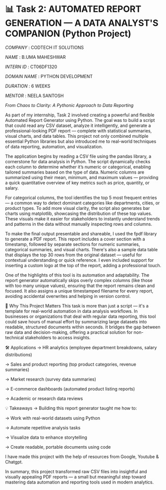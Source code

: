 # 📊 Task 2: AUTOMATED REPORT GENERATION — A DATA ANALYST'S COMPANION (Python Project)

*COMPANY* : CODTECH IT SOLUTIONS

*NAME* : B.UMA MAHESHWAR

*INTERN ID* : CT06DF1320

*DOMAIN NAME* : PYTHON DEVELOPMENT

*DURATION* : 6 WEEKS

*MENTOR* : NEELA SANTOSH

*From Chaos to Clarity: A Pythonic Approach to Data Reporting*

As part of my internship, Task 2 involved creating a powerful and flexible Automated Report Generator using Python. The goal was to build a script that could read any CSV dataset, analyze it intelligently, and generate a professional-looking PDF report — complete with statistical summaries, visual charts, and data tables. This project not only combined multiple essential Python libraries but also introduced me to real-world techniques of data reporting, automation, and visualization.

The application begins by reading a CSV file using the pandas library, a cornerstone for data analysis in Python. The script dynamically checks each column to determine whether it’s numeric or categorical, enabling tailored summaries based on the type of data. Numeric columns are summarized using their mean, minimum, and maximum values — providing a quick quantitative overview of key metrics such as price, quantity, or salary.

For categorical columns, the tool identifies the top 5 most frequent entries — a common way to detect dominant categories like departments, cities, or product types. To add more visual clarity, the script also generates bar charts using matplotlib, showcasing the distribution of these top values. These visuals make it easier for stakeholders to instantly understand trends and patterns in the data without manually inspecting rows and columns.

To make the final output presentable and shareable, I used the fpdf library to generate a PDF report. This report includes a cover section with a timestamp, followed by separate sections for numeric summaries, categorical summaries, and visual charts. There's also a sample data table that displays the top 30 rows from the original dataset — useful for contextual understanding or quick reference. I even included support for inserting a custom logo at the top of the report, adding a professional touch.

One of the highlights of this tool is its automation and adaptability. The report generator automatically skips overly complex columns (like those with too many unique values), ensuring that the report remains clean and focused. It also assigns a unique timestamped filename for every report, avoiding accidental overwrites and helping in version control.

🌟 Why This Project Matters
This task is more than just a script — it's a template for real-world automation in data analysis workflows. In businesses or organizations that deal with regular data reporting, this tool could save hours of manual effort by summarizing large datasets into readable, structured documents within seconds. It bridges the gap between raw data and decision-making, offering a practical solution for non-technical stakeholders to access insights.

🛠️ Applications
-> HR analytics (employee department breakdowns, salary distributions)

-> Sales and product reporting (top product categories, revenue summaries)

-> Market research (survey data summaries)

-> E-commerce dashboards (automated product listing reports)

-> Academic or research data reviews

💡 Takeaways
-> Building this report generator taught me how to:

-> Work with real-world datasets using Python

-> Automate repetitive analysis tasks

-> Visualize data to enhance storytelling

-> Create readable, portable documents using code

I have made this project with the help of resources from Google, Youtube & Chatgpt.

In summary, this project transformed raw CSV files into insightful and visually appealing PDF reports — a small but meaningful step toward mastering data automation and reporting tools used in modern analytics.
